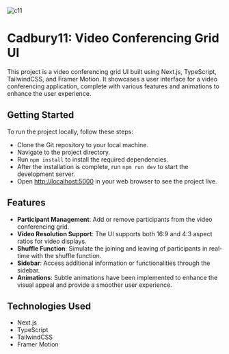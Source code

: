 ![c11](https://hackmd.io/_uploads/Hki32jjZ0.png)

# Cadbury11: Video Conferencing Grid UI

This project is a video conferencing grid UI built using Next.js, TypeScript, TailwindCSS, and Framer Motion. It showcases a user interface for a video conferencing application, complete with various features and animations to enhance the user experience.

## Getting Started

To run the project locally, follow these steps:

- Clone the Git repository to your local machine.
- Navigate to the project directory.
- Run `npm install` to install the required dependencies.
- After the installation is complete, run `npm run dev` to start the development server.
- Open [http://localhost:5000](http://localhost:5000) in your web browser to see the project live.

## Features

- **Participant Management**: Add or remove participants from the video conferencing grid.
- **Video Resolution Support**: The UI supports both 16:9 and 4:3 aspect ratios for video displays.
- **Shuffle Function**: Simulate the joining and leaving of participants in real-time with the shuffle function.
- **Sidebar**: Access additional information or functionalities through the sidebar.
- **Animations**: Subtle animations have been implemented to enhance the visual appeal and provide a smoother user experience.

## Technologies Used

- Next.js
- TypeScript
- TailwindCSS
- Framer Motion

